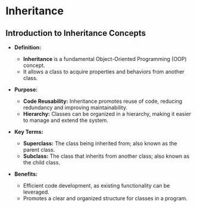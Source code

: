 # Inheritance
## Introduction to Inheritance Concepts

- **Definition:**
  - **Inheritance** is a fundamental Object-Oriented Programming (OOP) concept.
  - It allows a class to acquire properties and behaviors from another class.

- **Purpose:**
  - **Code Reusability:** Inheritance promotes reuse of code, reducing redundancy and improving maintainability.
  - **Hierarchy:** Classes can be organized in a hierarchy, making it easier to manage and extend the system.

- **Key Terms:**
  - **Superclass:** The class being inherited from; also known as the parent class.
  - **Subclass:** The class that inherits from another class; also known as the child class.

- **Benefits:**
  - Efficient code development, as existing functionality can be leveraged.
  - Promotes a clear and organized structure for classes in a program.
 
